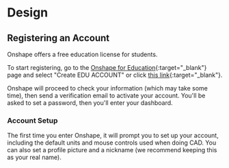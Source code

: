 # Design

## Registering an Account

Onshape offers a free education license for students.

To start registering, go to the [Onshape for Education](https://onshape.com/education-plan "Onshape Education Plan"){:target="_blank"} page and select "Create EDU ACCOUNT" or click [this link](https://www.onshape.com/en/education/sign-up "Onshape Sign Up Page"){:target="_blank"}.

Onshape will proceed to check your information (which may take some time), then send a verification email to activate your account. You'll be asked to set a password, then you'll enter your dashboard.

### Account Setup

The first time you enter Onshape, it will prompt you to set up your account, including the default units and mouse controls used when doing CAD. You can also set a profile picture and a nickname (we recommend keeping this as your real name).
